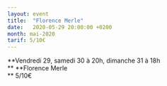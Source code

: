 ```yaml
---
layout: event
title:  "Florence Merle"
date:   2020-05-29 20:00:00 +0200
month: mai-2020
tarif: 5/10€
---
```

**Vendredi 29, samedi 30 à 20h, dimanche 31 à 18h  
** **Florence Merle  
** 5/10€